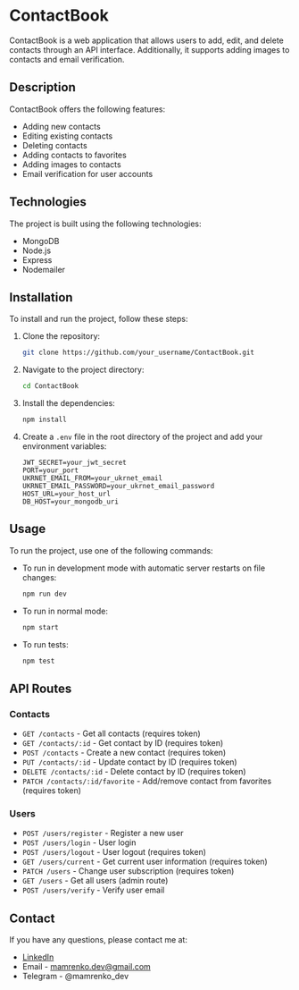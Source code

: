 # ContactBook

ContactBook is a web application that allows users to add, edit, and delete contacts through an API interface. Additionally, it supports adding images to contacts and email verification.

## Description

ContactBook offers the following features:
- Adding new contacts
- Editing existing contacts
- Deleting contacts
- Adding contacts to favorites
- Adding images to contacts
- Email verification for user accounts

## Technologies

The project is built using the following technologies:
- MongoDB
- Node.js
- Express
- Nodemailer

## Installation

To install and run the project, follow these steps:

1. Clone the repository:

    ```sh
    git clone https://github.com/your_username/ContactBook.git
    ```

2. Navigate to the project directory:

    ```sh
    cd ContactBook
    ```

3. Install the dependencies:

    ```sh
    npm install
    ```

4. Create a `.env` file in the root directory of the project and add your environment variables:

    ```plaintext
    JWT_SECRET=your_jwt_secret
    PORT=your_port
    UKRNET_EMAIL_FROM=your_ukrnet_email
    UKRNET_EMAIL_PASSWORD=your_ukrnet_email_password
    HOST_URL=your_host_url
    DB_HOST=your_mongodb_uri
    ```

## Usage

To run the project, use one of the following commands:

- To run in development mode with automatic server restarts on file changes:

    ```sh
    npm run dev
    ```

- To run in normal mode:

    ```sh
    npm start
    ```

- To run tests:

    ```sh
    npm test
    ```

## API Routes

### Contacts

- `GET /contacts` - Get all contacts (requires token)
- `GET /contacts/:id` - Get contact by ID (requires token)
- `POST /contacts` - Create a new contact (requires token)
- `PUT /contacts/:id` - Update contact by ID (requires token)
- `DELETE /contacts/:id` - Delete contact by ID (requires token)
- `PATCH /contacts/:id/favorite` - Add/remove contact from favorites (requires token)

### Users

- `POST /users/register` - Register a new user
- `POST /users/login` - User login
- `POST /users/logout` - User logout (requires token)
- `GET /users/current` - Get current user information (requires token)
- `PATCH /users` - Change user subscription (requires token)
- `GET /users` - Get all users (admin route)
- `POST /users/verify` - Verify user email

## Contact

If you have any questions, please contact me at:

- [LinkedIn](https://www.linkedin.com/in/oleksandr-mamrenko-ab845426b/)
- Email - mamrenko.dev@gmail.com
- Telegram - @mamrenko_dev

